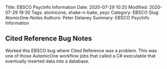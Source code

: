 Title:  EBSCO PsycInfo Information
Date: 2020-07-29 10:20
Modified: 2020-07-29 19:30
Tags: atomicone, shake-n-bake, psyc
Category: EBSCO
Slug: AtomicOne-Notes
Authors: Peter Delaney 
Summary: EBSCO PsycInfo Information

## Cited Reference Bug Notes
Worked this EBSCO bug where Cited Reference was a problem.  This was one of those AutomicOne workflow jobs that called a C# executable
that eventually inserted data into a database.



